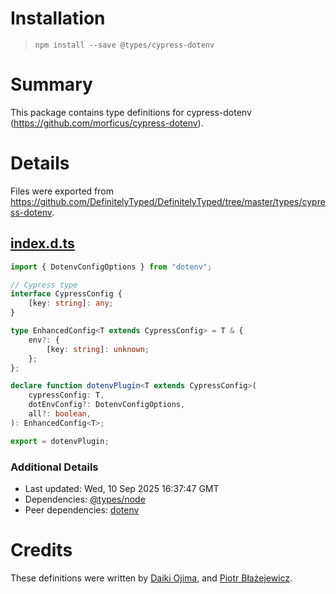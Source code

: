 # Installation
> `npm install --save @types/cypress-dotenv`

# Summary
This package contains type definitions for cypress-dotenv (https://github.com/morficus/cypress-dotenv).

# Details
Files were exported from https://github.com/DefinitelyTyped/DefinitelyTyped/tree/master/types/cypress-dotenv.
## [index.d.ts](https://github.com/DefinitelyTyped/DefinitelyTyped/tree/master/types/cypress-dotenv/index.d.ts)
````ts
import { DotenvConfigOptions } from "dotenv";

// Cypress type
interface CypressConfig {
    [key: string]: any;
}

type EnhancedConfig<T extends CypressConfig> = T & {
    env?: {
        [key: string]: unknown;
    };
};

declare function dotenvPlugin<T extends CypressConfig>(
    cypressConfig: T,
    dotEnvConfig?: DotenvConfigOptions,
    all?: boolean,
): EnhancedConfig<T>;

export = dotenvPlugin;

````

### Additional Details
 * Last updated: Wed, 10 Sep 2025 16:37:47 GMT
 * Dependencies: [@types/node](https://npmjs.com/package/@types/node)
 * Peer dependencies: [dotenv](https://npmjs.com/package/dotenv)

# Credits
These definitions were written by [Daiki Ojima](https://github.com/daikiojm), and [Piotr Błażejewicz](https://github.com/peterblazejewicz).
